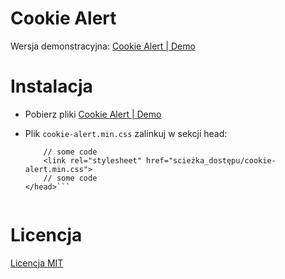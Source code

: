 # Cookie Alert

Wersja demonstracyjna: [Cookie Alert | Demo](https://xmentor.github.io/cookie_alert)

# Instalacja
* Pobierz pliki [Cookie Alert | Demo](https://github.com/xmentor/cookie_alert/archive/master.zip)

* Plik `cookie-alert.min.css` zalinkuj w sekcji head:
    ```<head>
        // some code
        <link rel="stylesheet" href="scieżka_dostępu/cookie-alert.min.css">
        // some code
    </head>```


# Licencja
<a href="https://github.com/xmentor/cookie_alert/blob/master/LICENSE">Licencja MIT</a>